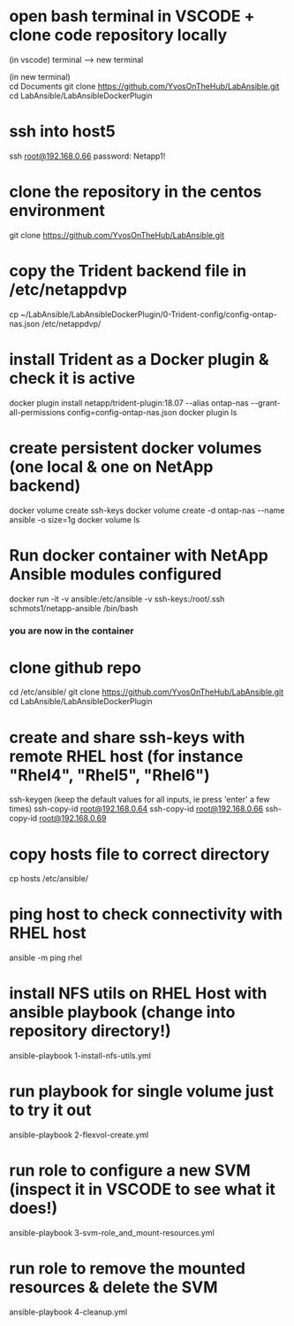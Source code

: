 
# open bash terminal in VSCODE + clone code repository locally
(in vscode) 
terminal --> new terminal 

(in new terminal)  
cd Documents
git clone https://github.com/YvosOnTheHub/LabAnsible.git 
cd LabAnsible/LabAnsibleDockerPlugin

# ssh into host5
ssh root@192.168.0.66
password: Netapp1!

# clone the repository in the centos environment
git clone https://github.com/YvosOnTheHub/LabAnsible.git

# copy the Trident backend file in /etc/netappdvp
cp ~/LabAnsible/LabAnsibleDockerPlugin/0-Trident-config/config-ontap-nas.json /etc/netappdvp/

# install Trident as a Docker plugin & check it is active
docker plugin install netapp/trident-plugin:18.07 --alias ontap-nas --grant-all-permissions config=config-ontap-nas.json 
docker plugin ls

# create persistent docker volumes (one local & one on NetApp backend)
docker volume create ssh-keys 
docker volume create -d ontap-nas --name ansible -o size=1g 
docker volume ls 

# Run docker container with NetApp Ansible modules configured
docker run -it -v ansible:/etc/ansible -v ssh-keys:/root/.ssh schmots1/netapp-ansible /bin/bash

### you are now in the container

# clone github repo
cd /etc/ansible/ 
git clone https://github.com/YvosOnTheHub/LabAnsible.git 
cd LabAnsible/LabAnsibleDockerPlugin 

# create and share ssh-keys with remote RHEL host (for instance "Rhel4", "Rhel5", "Rhel6")
ssh-keygen (keep the default values for all inputs, ie press 'enter' a few times)
ssh-copy-id root@192.168.0.64
ssh-copy-id root@192.168.0.66
ssh-copy-id root@192.168.0.69

# copy hosts file to correct directory
cp hosts /etc/ansible/

# ping host to check connectivity with RHEL host 
ansible -m ping rhel

# install NFS utils on RHEL Host with ansible playbook  (change into repository directory!)
ansible-playbook 1-install-nfs-utils.yml

# run playbook for single volume just to try it out
ansible-playbook 2-flexvol-create.yml

# run role to configure a new SVM (inspect it in VSCODE to see what it does!)
ansible-playbook 3-svm-role_and_mount-resources.yml 

# run role to remove the mounted resources & delete the SVM
ansible-playbook 4-cleanup.yml 



